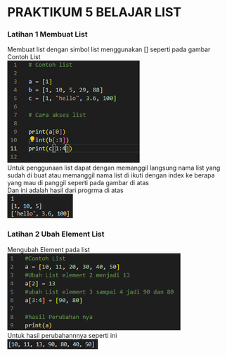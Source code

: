 # PRAKTIKUM 5 BELAJAR LIST

### Latihan 1 Membuat List

Membuat list dengan simbol list menggunakan [] seperti pada gambar <br/>
Contoh List <br/>
![Gambar 1](Screnshoot/ss1.png) <br/>
Untuk penggunaan list dapat dengan memanggil langsung nama list yang sudah di buat atau memanggil nama list di ikuti dengan index ke berapa yang mau di panggil seperti pada gambar di atas <br/>
Dan ini adalah hasil dari progrma di atas <br/>
![Gambar 2](Screnshoot/ss2.png) <br/>

### Latihan 2 Ubah Element List
Mengubah Element pada list <br/>
![Gambar 3](Screnshoot/ss3.png) <br/>
Untuk hasil perubahannnya seperti ini <br/>
![Gambar 4](Screnshoot/ss4.png) <br/>

